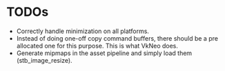 # TODOs

- Correctly handle minimization on all platforms.
- Instead of doing one-off copy command buffers, there should be a
  pre allocated one for this purpose. This is what VkNeo does.
- Generate mipmaps in the asset pipeline and simply load them
  (stb_image_resize).
